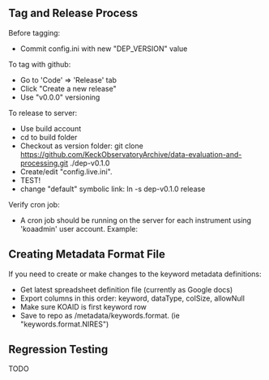 ## Tag and Release Process

Before tagging:
- Commit config.ini with new "DEP_VERSION" value

To tag with github: 
- Go to 'Code' => 'Release' tab
- Click "Create a new release"
- Use "v0.0.0" versioning

To release to server:
- Use build account
- cd to build folder
- Checkout as version folder: git clone https://github.com/KeckObservatoryArchive/data-evaluation-and-processing.git ./dep-v0.1.0
- Create/edit "config.live.ini".
- TEST!
- change "default" symbolic link: ln -s dep-v0.1.0 release

Verify cron job:
- A cron job should be running on the server for each instrument using 'koaadmin' user account.  Example:



## Creating Metadata Format File

If you need to create or make changes to the keyword metadata definitions:

- Get latest spreadsheet definition file (currently as Google docs)
- Export columns in this order: keyword, dataType, colSize, allowNull
- Make sure KOAID is first keyword row
- Save to repo as /metadata/keywords.format.<INSTR> (ie "keywords.format.NIRES")



## Regression Testing
TODO

